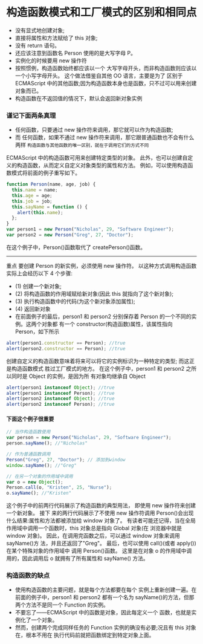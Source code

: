 # 构造函数模式和工厂模式的区别和相同点

- 没有显式地创建对象;
- 直接将属性和方法赋给了 this 对象;
- 没有 return 语句。
- 还应该注意到函数名 Person 使用的是大写字母 P。
- 实例化的时候要用 new 操作符
- 按照惯例，构造函数始终都应该以一个 大写字母开头，而非构造函数则应该以一个小写字母开头。
  这个做法借鉴自其他 OO 语言，主要是为了 区别于 ECMAScript 中的其他函数;因为构造函数本身也是函数，只不过可以用来创建对象而已。
- 构造函数在不返回值的情况下，默认会返回新对象实例

### 谨记下面两条真理

- 任何函数，只要通过 new 操作符来调用，那它就可以作为构造函数;
- 而 任何函数，如果不通过 new 操作符来调用，那它跟普通函数也不会有什么两样
  `构造函数与其他函数的唯一区别，就在于调用它们的方式不同`

ECMAScript 中的构造函数可用来创建特定类型的对象。
此外，也可以创建自定义的构造函数，从而定义自定义对象类型的属性和方法。
例如，可以使用构造函数模式将前面的例子重写如下。

```javascript
function Person(name, age, job) {
  this.name = name;
  this.age = age;
  this.job = job;
  this.sayName = function () {
    alert(this.name);
  };
}
var person1 = new Person("Nicholas", 29, "Software Engineer");
var person2 = new Person("Greg", 27, "Doctor");
```

在这个例子中，Person()函数取代了 createPerson()函数。

---

重点
要创建 Person 的新实例，必须使用 new 操作符。
以这种方式调用构造函数实际上会经历以下 4 个步骤:

- (1) 创建一个新对象;
- (2) 将构造函数的作用域赋给新对象(因此 this 就指向了这个新对象);
- (3) 执行构造函数中的代码(为这个新对象添加属性);
- (4) 返回新对象
- 在前面例子的最后，person1 和 person2 分别保存着 Person 的一个不同的实例。这两个对象都
  有一个 constructor(构造函数)属性，该属性指向 Person，如下所示

```javascript
alert(person1.constructor == Person); //true
alert(person2.constructor == Person); //true
```

创建自定义的构造函数意味着将来可以将它的实例标识为一种特定的类型;
而这正是构造函数模式 胜过工厂模式的地方。
在这个例子中，person1 和 person2 之所以同时是 Object 的实例，是因为所 有对象均继承自 Object

```javascript
alert(person1 instanceof Object); //true
alert(person1 instanceof Person); //true
alert(person2 instanceof Object); //true
alert(person2 instanceof Person); //true
```

#### 下面这个例子很重要

```javascript
// 当作构造函数使用
var person = new Person("Nicholas", 29, "Software Engineer");
person.sayName(); //"Nicholas"

// 作为普通函数调用
Person("Greg", 27, "Doctor"); // 添加到window
window.sayName(); //"Greg"

// 在另一个对象的作用域中调用
var o = new Object();
Person.call(o, "Kristen", 25, "Nurse");
o.sayName(); //"Kristen"
```

这个例子中的前两行代码展示了构造函数的典型用法，
即使用 new 操作符来创建一个新对象。
接下 来的两行代码展示了不使用 new 操作符调用 Person()会出现什么结果:属性和方法都被添加给 window 对象了。
有读者可能还记得，当在全局作用域中调用一个函数时，this 对象总是指向 Global 对象(在 浏览器中就是 window 对象)。
因此，在调用完函数之后，可以通过 window 对象来调用 sayName()方 法，并且还返回了"Greg"。
最后，也可以使用 call()(或者 apply())在某个特殊对象的作用域中 调用 Person()函数。
这里是在对象 o 的作用域中调用的，因此调用后 o 就拥有了所有属性和 sayName() 方法。

### 构造函数的缺点

- 使用构造函数的主要问题，就是每个方法都要在每个 实例上重新创建一遍。在前面的例子中，person1 和 person2 都有一个名为 sayName()的方法，但那 两个方法不是同一个 Function 的实例。
- 不要忘了——ECMAScript 中的函数是对象，因此每定义一个 函数，也就是实例化了一个对象。
- 然而，创建两个完成同样任务的 Function 实例的确没有必要;况且有 this 对象在，根本不用在 执行代码前就把函数绑定到特定对象上面。
